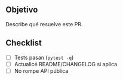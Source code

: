 ## Objetivo
Describe qué resuelve este PR.

## Checklist
- [ ] Tests pasan (`pytest -q`)
- [ ] Actualicé README/CHANGELOG si aplica
- [ ] No rompe API pública
